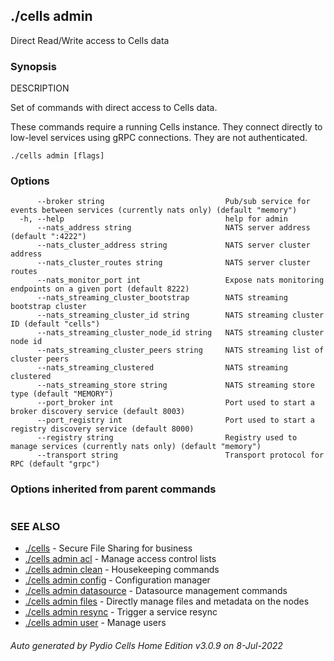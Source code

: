 ## ./cells admin

Direct Read/Write access to Cells data

### Synopsis


DESCRIPTION

  Set of commands with direct access to Cells data.
	
  These commands require a running Cells instance. They connect directly to low-level services
  using gRPC connections. They are not authenticated.


```
./cells admin [flags]
```

### Options

```
      --broker string                           Pub/sub service for events between services (currently nats only) (default "memory")
  -h, --help                                    help for admin
      --nats_address string                     NATS server address (default ":4222")
      --nats_cluster_address string             NATS server cluster address
      --nats_cluster_routes string              NATS server cluster routes
      --nats_monitor_port int                   Expose nats monitoring endpoints on a given port (default 8222)
      --nats_streaming_cluster_bootstrap        NATS streaming bootstrap cluster
      --nats_streaming_cluster_id string        NATS streaming cluster ID (default "cells")
      --nats_streaming_cluster_node_id string   NATS streaming cluster node id
      --nats_streaming_cluster_peers string     NATS streaming list of cluster peers
      --nats_streaming_clustered                NATS streaming clustered
      --nats_streaming_store string             NATS streaming store type (default "MEMORY")
      --port_broker int                         Port used to start a broker discovery service (default 8003)
      --port_registry int                       Port used to start a registry discovery service (default 8000)
      --registry string                         Registry used to manage services (currently nats only) (default "memory")
      --transport string                        Transport protocol for RPC (default "grpc")
```

### Options inherited from parent commands

```
```

### SEE ALSO

* [./cells](./cells)	 - Secure File Sharing for business
* [./cells admin acl](./cells-admin-acl)	 - Manage access control lists
* [./cells admin clean](./cells-admin-clean)	 - Housekeeping commands
* [./cells admin config](./cells-admin-config)	 - Configuration manager
* [./cells admin datasource](./cells-admin-datasource)	 - Datasource management commands
* [./cells admin files](./cells-admin-files)	 - Directly manage files and metadata on the nodes
* [./cells admin resync](./cells-admin-resync)	 - Trigger a service resync
* [./cells admin user](./cells-admin-user)	 - Manage users

###### Auto generated by Pydio Cells Home Edition v3.0.9 on 8-Jul-2022
